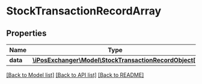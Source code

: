 # StockTransactionRecordArray

## Properties
Name | Type | Description | Notes
------------ | ------------- | ------------- | -------------
**data** | [**\iPosExchanger\Model\StockTransactionRecordObject[]**](StockTransactionRecordObject.md) |  | [optional] 

[[Back to Model list]](../README.md#documentation-for-models) [[Back to API list]](../README.md#documentation-for-api-endpoints) [[Back to README]](../README.md)


